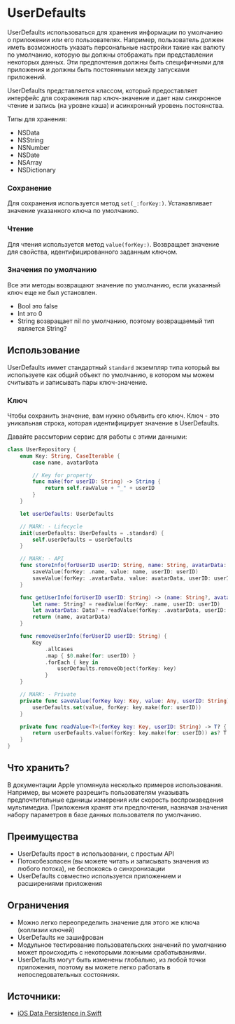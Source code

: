 # UserDefaults
 UserDefaults использоваться для хранения информации по умолчанию о приложении или его пользователях. Например, пользователь должен иметь возможность указать персональные настройки такие как валюту по умолчанию, которую вы должны отображать при представлении некоторых данных. Эти предпочтения должны быть специфичными для приложения и должны быть постоянными между запусками приложений.

 UserDefaults представляется классом, который предоставляет интерфейс для сохранения пар ключ-значение и дает нам синхронное чтение и запись (на уровне кэша) и асинхронный уровень постоянства.

 Типы для хранения:
 - NSData
 - NSString
 - NSNumber
 - NSDate
 - NSArray
 - NSDictionary

 ### Сохранение
 Для сохранения используется метод `set(_:forKey:)`. Устанавливает значение указанного ключа по умолчанию.

 ### Чтение
 Для чтения используется метод `value(forKey:)`. Возвращает значение для свойства, идентифицированного заданным ключом.

 ### Значения по умолчанию
 Все эти методы возвращают значение по умолчанию, если указанный ключ еще не был установлен.
 - Bool это false
 - Int это 0
 - String возвращает nil по умолчанию, поэтому возвращаемый тип является String?

 ## Использование
 UserDefaults иммет стандартный `standard` экземпляр типа который вы используете как общий объект по умолчанию, в котором мы можем считывать и записывать пары ключ-значение.

 ### Ключ
 Чтобы сохранить значение, вам нужно объявить его ключ. Ключ - это уникальная строка, которая идентифицирует значение в UserDefaults.

 Давайте рассмторим сервис для работы с этими данными:
 ```swift
 class UserRepository {
     enum Key: String, CaseIterable {
         case name, avatarData

         // Key for property
         func make(for userID: String) -> String {
             return self.rawValue + "_" + userID
         }
     }

     let userDefaults: UserDefaults

     // MARK: - Lifecycle
     init(userDefaults: UserDefaults = .standard) {
         self.userDefaults = userDefaults
     }

     // MARK: - API
     func storeInfo(forUserID userID: String, name: String, avatarData: Data) {
         saveValue(forKey: .name, value: name, userID: userID)
         saveValue(forKey: .avatarData, value: avatarData, userID: userID)
     }

     func getUserInfo(forUserID userID: String) -> (name: String?, avatarData: Data?) {
         let name: String? = readValue(forKey: .name, userID: userID)
         let avatarData: Data? = readValue(forKey: .avatarData, userID: userID)
         return (name, avatarData)
     }

     func removeUserInfo(forUserID userID: String) {
         Key
             .allCases
             .map { $0.make(for: userID) }
             .forEach { key in
                 userDefaults.removeObject(forKey: key)
             }
     }

     // MARK: - Private
     private func saveValue(forKey key: Key, value: Any, userID: String) {
         userDefaults.set(value, forKey: key.make(for: userID))
     }

     private func readValue<T>(forKey key: Key, userID: String) -> T? {
         return userDefaults.value(forKey: key.make(for: userID)) as? T
     }
 }
 ```

## Что хранить?
В документации Apple упомянула несколько примеров использования. Например, вы можете разрешить пользователям указывать предпочтительные единицы измерения или скорость воспроизведения мультимедиа. Приложения хранят эти предпочтения, назначая значения набору параметров в базе данных пользователя по умолчанию.

 ## Преимущества
 - UserDefaults прост в использовании, с простым API
 - Потокобезопасен (вы можете читать и записывать значения из любого потока), не беспокоясь о синхронизации
 - UserDefaults совместно используется приложением и расширениями приложения

 ## Ограничения
 - Можно легко переопределить значение для этого же ключа (коллизии ключей)
 - UserDefaults не зашифрован
 - Модульное тестирование пользовательских значений по умолчанию может происходить с некоторыми ложными срабатываниями.
 - UserDefaults могут быть изменены глобально, из любой точки приложения, поэтому вы можете легко работать в непоследовательных состояниях.

 ## Источники:
 - [iOS Data Persistence in Swift](https://iosapptemplates.com/blog/ios-development/data-persistence-ios-swift)
